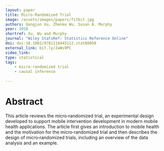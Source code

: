 ```yaml
---
layout: paper
title: Micro-Randomized Trial
image: /assets/images/papers/fitbit.jpg
authors: Gongjun Xu, Zhenke Wu, Susan A. Murphy
year: 2018
shortref: Xu, Wu and Murphy
journal: "Wiley StatsRef: Statistics Reference Online"
doi: doi:10.1002/9781118445112.stat08050
external_link: bit.ly/2wWs9PC
video_link: 
type: statistical
tags:
    - micro-randomized trial
    - causal inference
 
---
```


# Abstract

This article reviews the micro‐randomized trial, an experimental design developed to support mobile intervention development in modern mobile health applications. The article first gives an introduction to mobile health and the motivation for the micro‐randomized trial and then describes the design of micro‐randomized trials, including an overview of the data analysis and an example.
